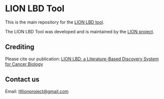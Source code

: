 # LION LBD Tool

This is the main repository for the [LION LBD tool](http://lbd.lionproject.net/).

The LION LBD Tool was developed and is maintained by the [LION project](http://lionproject.net/about.html).

## Crediting
Please cite our publication: [LION LBD: a Literature-Based Discovery System for Cancer Biology](https://academic.oup.com/bioinformatics/advance-article/doi/10.1093/bioinformatics/bty845/5124276)

## Contact us
Email: ltllionproject@gmail.com
